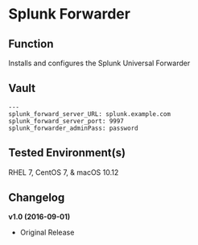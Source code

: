 # Splunk Forwarder

## Function
Installs and configures the Splunk Universal Forwarder

## Vault
```
---
splunk_forward_server_URL: splunk.example.com
splunk_forward_server_port: 9997
splunk_forwarder_adminPass: password
```

## Tested Environment(s)
RHEL 7, CentOS 7, & macOS 10.12

## Changelog

**v1.0 (2016-09-01)**
* Original Release

